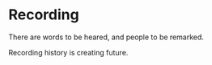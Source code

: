 # Recording

There are words to be heared, and people to be remarked.

Recording history is creating future.
